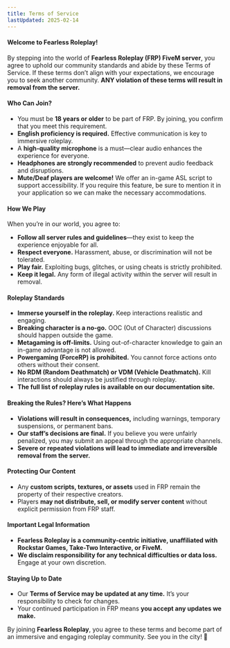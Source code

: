 ```yaml
---
title: Terms of Service
lastUpdated: 2025-02-14
---
```


#### **Welcome to Fearless Roleplay!**
By stepping into the world of **Fearless Roleplay (FRP) FiveM server**, you agree to uphold our community standards and abide by these Terms of Service. If these terms don’t align with your expectations, we encourage you to seek another community. **ANY violation of these terms will result in removal from the server.**

#### **Who Can Join?**
- You must be **18 years or older** to be part of FRP. By joining, you confirm that you meet this requirement.
- **English proficiency is required.** Effective communication is key to immersive roleplay.
- A **high-quality microphone** is a must—clear audio enhances the experience for everyone.
- **Headphones are strongly recommended** to prevent audio feedback and disruptions.
- **Mute/Deaf players are welcome!** We offer an in-game ASL script to support accessibility. If you require this feature, be sure to mention it in your application so we can make the necessary accommodations.

#### **How We Play**
When you’re in our world, you agree to:
- **Follow all server rules and guidelines**—they exist to keep the experience enjoyable for all.
- **Respect everyone.** Harassment, abuse, or discrimination will not be tolerated.
- **Play fair.** Exploiting bugs, glitches, or using cheats is strictly prohibited.
- **Keep it legal.** Any form of illegal activity within the server will result in removal.

#### **Roleplay Standards**
- **Immerse yourself in the roleplay.** Keep interactions realistic and engaging.
- **Breaking character is a no-go.** OOC (Out of Character) discussions should happen outside the game.
- **Metagaming is off-limits.** Using out-of-character knowledge to gain an in-game advantage is not allowed.
- **Powergaming (ForceRP) is prohibited.** You cannot force actions onto others without their consent.
- **No RDM (Random Deathmatch) or VDM (Vehicle Deathmatch).** Kill interactions should always be justified through roleplay.
- **The full list of roleplay rules is available on our documentation site.**

#### **Breaking the Rules? Here’s What Happens**
- **Violations will result in consequences,** including warnings, temporary suspensions, or permanent bans.
- **Our staff’s decisions are final.** If you believe you were unfairly penalized, you may submit an appeal through the appropriate channels.
- **Severe or repeated violations will lead to immediate and irreversible removal from the server.**

#### **Protecting Our Content**
- Any **custom scripts, textures, or assets** used in FRP remain the property of their respective creators.
- Players **may not distribute, sell, or modify server content** without explicit permission from FRP staff.

#### **Important Legal Information**
- **Fearless Roleplay is a community-centric initiative, unaffiliated with Rockstar Games, Take-Two Interactive, or FiveM.**
- **We disclaim responsibility for any technical difficulties or data loss.** Engage at your own discretion. 

#### **Staying Up to Date**
- Our **Terms of Service may be updated at any time.** It’s your responsibility to check for changes.
- Your continued participation in FRP means **you accept any updates we make.**

By joining **Fearless Roleplay**, you agree to these terms and become part of an immersive and engaging roleplay community. See you in the city! 🚀